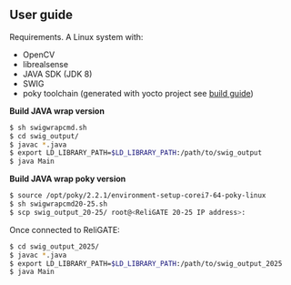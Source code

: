 ## User guide
Requirements. A Linux system with:
* OpenCV 
* librealsense
* JAVA SDK (JDK 8) 
* SWIG
* poky toolchain (generated with yocto project see [build guide](https://github.com/mattdibi/RSPassengerCounter/tree/master/build_config))

**Build JAVA wrap version** 
```sh
$ sh swigwrapcmd.sh
$ cd swig_output/
$ javac *.java
$ export LD_LIBRARY_PATH=$LD_LIBRARY_PATH:/path/to/swig_output
$ java Main
```

**Build JAVA wrap poky version**
```sh
$ source /opt/poky/2.2.1/environment-setup-corei7-64-poky-linux
$ sh swigwrapcmd20-25.sh
$ scp swig_output_20-25/ root@<ReliGATE 20-25 IP address>:
```
Once connected to ReliGATE:
```sh
$ cd swig_output_2025/
$ javac *.java
$ export LD_LIBRARY_PATH=$LD_LIBRARY_PATH:/path/to/swig_output_2025
$ java Main
```
